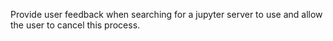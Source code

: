 Provide user feedback when searching for a jupyter server to use and allow the user to cancel this process.
